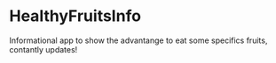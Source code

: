 # HealthyFruitsInfo
Informational app to show the advantange to eat some specifics fruits, contantly updates!
